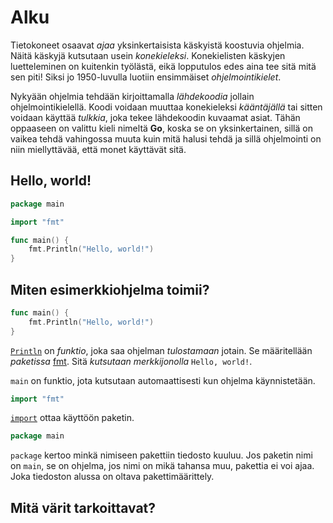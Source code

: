 # Alku
Tietokoneet osaavat _ajaa_ yksinkertaisista käskyistä koostuvia ohjelmia. Näitä käskyjä kutsutaan usein _konekieleksi_. Konekielisten käskyjen luetteleminen on kuitenkin työlästä, eikä lopputulos edes aina tee sitä mitä sen piti! Siksi jo 1950-luvulla luotiin ensimmäiset _ohjelmointikielet_.

Nykyään ohjelmia tehdään kirjoittamalla _lähdekoodia_ jollain ohjelmointikielellä. Koodi voidaan muuttaa konekieleksi _kääntäjällä_ tai sitten voidaan käyttää _tulkkia_, joka tekee lähdekoodin kuvaamat asiat. Tähän oppaaseen on valittu kieli nimeltä __Go__, koska se on yksinkertainen, sillä on vaikea tehdä vahingossa muuta kuin mitä halusi tehdä ja sillä ohjelmointi on niin miellyttävää, että monet käyttävät sitä.

## Hello, world!

```Go
package main

import "fmt"

func main() {
	fmt.Println("Hello, world!")
}

```

## Miten esimerkkiohjelma toimii?
```Go
func main() {
	fmt.Println("Hello, world!")
}
```
[`Println`](https://golang.org/pkg/fmt/#Println) on _funktio_, joka saa ohjelman _tulostamaan_ jotain. Se määritellään _paketissa_ [fmt](https://golang.org/pkg/fmt/). Sitä _kutsutaan_ _merkkijonolla_ `Hello, world!`.

`main` on funktio, jota kutsutaan automaattisesti kun ohjelma käynnistetään.

```Go
import "fmt"
```
[`import`](import.md) ottaa käyttöön paketin.

```Go
package main
```
`package` kertoo minkä nimiseen pakettiin tiedosto kuuluu. Jos paketin nimi on `main`, se on ohjelma, jos nimi on mikä tahansa muu, pakettia ei voi ajaa. Joka tiedoston alussa on oltava pakettimäärittely.

## Mitä värit tarkoittavat?
